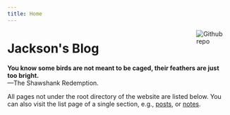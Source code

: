```yaml
---
title: Home
---
```


[<img src="https://simpleicons.org/icons/github.svg" style="max-width:15%;min-width:40px;float:right;" alt="Github repo" />](https://github.com/jaxwang28)

# Jackson's Blog

**You know some birds are not meant to be caged, their feathers are just too bright.**<br>
                                                            —The Shawshank Redemption.

All pages not under the root directory of the website are listed below. You can also visit the list page of a single section, e.g., [posts](/post/), or [notes](/note/). 
